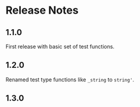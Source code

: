 # Release Notes

## 1.1.0

First release with basic set of test functions.

## 1.2.0

Renamed test type functions like `_string` to `string'`.

## 1.3.0

